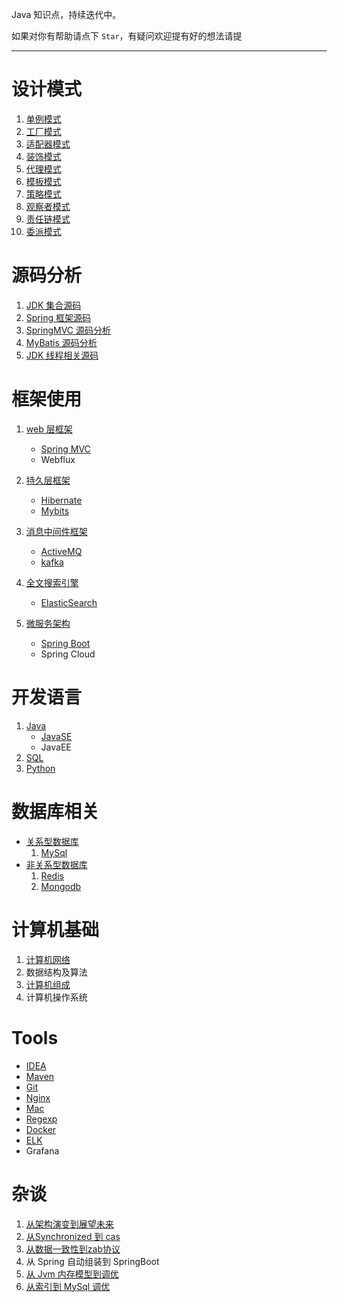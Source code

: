 
Java 知识点，持续迭代中。

如果对你有帮助请点下 `Star`，有疑问欢迎提有好的想法请提 

----------

# 设计模式 #

1. [单例模式](./MD/设计模式/单例模式.md)
2. [工厂模式](./MD/设计模式/工厂模式.md)
3. [适配器模式](./MD/设计模式/适配器模式.md)
4. [装饰模式](./MD/设计模式/装饰模式.md)
5. [代理模式](./MD/设计模式/代理模式.md)
6. [模板模式](./MD/设计模式/模板模式.md)
7. [策略模式](./MD/设计模式/策略模式.md)
8. [观察者模式](./MD/设计模式/观察者模式.md)
9. [责任链模式](./MD/设计模式/责任链模式.md)
10. [委派模式](./MD/设计模式/委派模式.md)

# 源码分析 #

1. [JDK 集合源码](./MD/源码分析/JDK集合源码.md)
2. [Spring 框架源码](./MD/源码分析/Spring框架源码.md)
3. [SpringMVC 源码分析](./MD/源码分析/SpringMVC框架源码.md)
4. [MyBatis 源码分析](./MD/源码分析/Mybatis框架源码.md)
5. [JDK 线程相关源码](./MD/源码分析/JDK线程相关源码.md)

# 框架使用 #

1. [web 层框架](./MD/框架使用/web层框架)
   * [Spring MVC](./MD/框架使用/web层框架/springMVC.md)
   * Webflux

2. [持久层框架](./MD/框架使用/持久层框架)
   * [Hibernate](./MD/框架使用/持久层框架/hibernate.md)
   * [Mybits](./MD/框架使用/持久层框架/mybatis.md)

3. [消息中间件框架](./MD/框架使用/消息中间件框架)
   * [ActiveMQ](./MD/框架使用/消息中间件框架/ActiveMQ.md)
   * [kafka](./MD/框架使用/消息中间件框架/Kafka.md)

4. [全文搜索引擎](./MD/框架使用/全文搜索引擎)
   * [ElasticSearch](./MD/框架使用/全文搜索引擎/ElasticSearch.md)

5. [微服务架构](./MD/框架使用/微服务架构)
   * [Spring Boot](./MD/框架使用/微服务架构/Springboot.md)
   * Spring Cloud

# 开发语言 #

1. [Java](./MD/Java语言)
	* [JavaSE](./MD/Java语言/JavaSE)	
	* JavaEE
2. [SQL](./MD/Java语言/SQL/SQL.md)
3. [Python](./MD/Java语言/Python/python.md)

# 数据库相关 #

- [关系型数据库](./MD/数据库相关/关系型数据库)
  1. [MySql](./MD/数据库相关/关系型数据库/MySql.md)
- [非关系型数据库](./MD/数据库相关/非关系型数据库)
  1. [Redis](./MD/数据库相关/非关系型数据库/Redis.md)
  2. [Mongodb](./MD/数据库相关/非关系型数据库/Mongodb.md)

# 计算机基础 #

1. [计算机网络](./MD/计算机基础/计算机网络.md) 
2. 数据结构及算法
3. [计算机组成](./MD/计算机基础/计算机组成原理.md)  
4. 计算机操作系统  

# Tools #

- [IDEA](./MD/Tools/IDEA.md)
- [Maven](./MD/Tools/Maven.md)
- [Git](./MD/Tools/Git.md)
- [Nginx](./MD/Tools/Nginx.md)
- [Mac](./MD/Tools/Mac.md)
- [Regexp](./MD/Tools/Regexp.md)
- [Docker](./MD/Tools/Docker.md)
- [ELK](./MD/Tools/ELK.md)
- Grafana

# 杂谈

1. [从架构演变到展望未来](./MD/杂谈/从架构演变到展望未来.md)
2. [从Synchronized 到 cas ](./MD/杂谈/从Synchronized到cas.md)
3. [从数据一致性到zab协议](./MD/杂谈/从数据一致性到zab协议.md)
4. 从 Spring 自动组装到 SpringBoot
5. [从 Jvm 内存模型到调优](./MD/杂谈/从Jvm内存模型到调优.md)
6. [从索引到 MySql 调优](./MD/杂谈/从索引到MySql调优.md)




